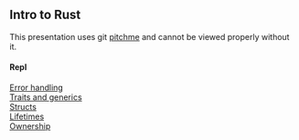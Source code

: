 Intro to Rust
--

This presentation uses git [pitchme](https://gitpitch.com/) and cannot be viewed properly without it.

#### Repl

[Error handling](https://repl.it/@PI_Victor/error-handling)  
[Traits and generics](https://repl.it/@PI_Victor/traits-and-generics)  
[Structs](https://repl.it/@PI_Victor/structs)  
[Lifetimes](https://repl.it/@PI_Victor/lifetimes)  
[Ownership](https://repl.it/@PI_Victor/ownership)  